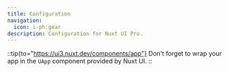 ```yaml
---
title: Configuration
navigation:
  icon: i-ph:gear
description: Configuration for Nuxt UI Pro.
---
```


::tip{to="https://ui3.nuxt.dev/components/app"}
Don't forget to wrap your app in the `UApp` component provided by Nuxt UI.
::